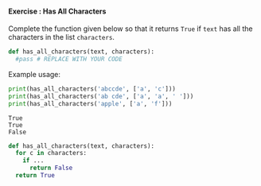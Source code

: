 #### Exercise : Has All Characters

Complete the function given below so that it returns `True` if `text` has all the characters in the list `characters`.

```python
def has_all_characters(text, characters):
  #pass # REPLACE WITH YOUR CODE

```

Example usage:
<include src="inputOutput.md" boilerplate>
<span id="input">

```python
print(has_all_characters('abccde', ['a', 'c']))
print(has_all_characters('ab cde', ['a', 'a', ' ']))
print(has_all_characters('apple', ['a', 'f']))
```
</span>
<span id="output">

```
True
True
False
```
</span>
</include>


<panel type="seamless" header="%%:fas-battery-quarter: Partial solution%%">

```python
def has_all_characters(text, characters):
  for c in characters:
    if ...
      return False
  return True
```

</panel>